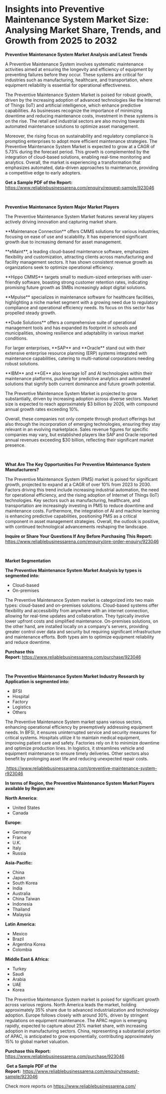 <p><h1>Insights into Preventive Maintenance System Market Size: Analysing Market Share, Trends, and Growth from 2025 to 2032</h1></p><p><strong>Preventive Maintenance System Market Analysis and Latest Trends</strong></p>
<p><p>A Preventive Maintenance System involves systematic maintenance activities aimed at ensuring the longevity and efficiency of equipment by preventing failures before they occur. These systems are critical for industries such as manufacturing, healthcare, and transportation, where equipment reliability is essential for operational effectiveness.</p><p>The Preventive Maintenance System Market is poised for robust growth, driven by the increasing adoption of advanced technologies like the Internet of Things (IoT) and artificial intelligence, which enhance predictive capabilities. As businesses recognize the importance of minimizing downtime and reducing maintenance costs, investment in these systems is on the rise. The retail and industrial sectors are also moving towards automated maintenance solutions to optimize asset management.</p><p>Moreover, the rising focus on sustainability and regulatory compliance is prompting enterprises to adopt more efficient maintenance strategies. The Preventive Maintenance System Market is expected to grow at a CAGR of 5.73% during the forecast period. This growth is complemented by the integration of cloud-based solutions, enabling real-time monitoring and analytics. Overall, the market is experiencing a transformation that emphasizes automated, data-driven approaches to maintenance, providing a competitive edge to early adopters.</p></p>
<p><strong>Get a Sample PDF of the Report:&nbsp;</strong> <a href="https://www.reliablebusinessarena.com/enquiry/request-sample/923046?utm_campaign=3121&utm_medium=2&utm_source=Github&utm_content=ia&utm_term=05032025&utm_id=preventive-maintenance-system">https://www.reliablebusinessarena.com/enquiry/request-sample/923046</a></p>
<p>&nbsp;</p>
<p><strong>Preventive Maintenance System Major Market Players</strong></p>
<p><p>The Preventive Maintenance System Market features several key players actively driving innovation and capturing market share. </p><p>**Maintenance Connection** offers CMMS solutions for various industries, focusing on ease of use and scalability. It has experienced significant growth due to increasing demand for asset management. </p><p>**eMaint**, a leading cloud-based maintenance software, emphasizes flexibility and customization, attracting clients across manufacturing and facility management sectors. It has shown consistent revenue growth as organizations seek to optimize operational efficiency.</p><p>**Hippo CMMS** targets small to medium-sized enterprises with user-friendly software, boasting strong customer retention rates, indicating promising future growth as SMBs increasingly adopt digital solutions.</p><p>**Mpulse** specializes in maintenance software for healthcare facilities, highlighting a niche market segment with a growing need due to regulatory compliance and operational efficiency needs. Its focus on this sector has propelled steady growth.</p><p>**Dude Solutions** offers a comprehensive suite of operational management tools and has expanded its footprint in schools and municipalities, showing resilience and adaptability in various market conditions.</p><p>For larger enterprises, **SAP** and **Oracle** stand out with their extensive enterprise resource planning (ERP) systems integrated with maintenance capabilities, catering to multi-national corporations needing robust solutions.</p><p>**IBM** and **GE** also leverage IoT and AI technologies within their maintenance platforms, pushing for predictive analytics and automated solutions that signify both current dominance and future growth potential.</p><p>The Preventive Maintenance System Market is projected to grow substantially, driven by increasing adoption across diverse sectors. Market size is expected to reach approximately $3 billion by 2026, with compound annual growth rates exceeding 10%. </p><p>Overall, these companies not only compete through product offerings but also through the incorporation of emerging technologies, ensuring they stay relevant in an evolving marketplace. Sales revenue figures for specific companies may vary, but established players like SAP and Oracle reported annual revenues exceeding $30 billion, reflecting their significant market presence.</p></p>
<p>&nbsp;</p>
<p><strong>What Are The Key Opportunities For Preventive Maintenance System Manufacturers?</strong></p>
<p><p>The Preventive Maintenance System (PMS) market is poised for significant growth, projected to expand at a CAGR of over 10% from 2023 to 2030. Factors driving this trend include increasing industrial automation, the need for operational efficiency, and the rising adoption of Internet of Things (IoT) technologies. Key sectors such as manufacturing, healthcare, and transportation are increasingly investing in PMS to reduce downtime and maintenance costs. Furthermore, the integration of AI and machine learning is enhancing predictive capabilities, positioning PMS as a critical component in asset management strategies. Overall, the outlook is positive, with continued technological advancements reshaping the landscape.</p></p>
<p><strong>Inquire or Share Your Questions If Any Before Purchasing This Report:</strong> <a href="https://www.reliablebusinessarena.com/enquiry/pre-order-enquiry/923046?utm_campaign=3121&utm_medium=2&utm_source=Github&utm_content=ia&utm_term=05032025&utm_id=preventive-maintenance-system">https://www.reliablebusinessarena.com/enquiry/pre-order-enquiry/923046</a></p>
<p>&nbsp;</p>
<p><strong>Market Segmentation</strong></p>
<p><strong>The Preventive Maintenance System Market Analysis by types is segmented into:</strong></p>
<p><ul><li>Cloud-based</li><li>On-premises</li></ul></p>
<p><p>The Preventive Maintenance System market is categorized into two main types: cloud-based and on-premises solutions. Cloud-based systems offer flexibility and accessibility from anywhere with an internet connection, allowing for real-time updates and collaboration. They typically involve lower upfront costs and simplified maintenance. On-premises solutions, on the other hand, are installed locally on a company's servers, providing greater control over data and security but requiring significant infrastructure and maintenance efforts. Both types aim to optimize equipment reliability and reduce downtime.</p></p>
<p><strong>Purchase this Report:&nbsp;</strong><a href="https://www.reliablebusinessarena.com/purchase/923046?utm_campaign=3121&utm_medium=2&utm_source=Github&utm_content=ia&utm_term=05032025&utm_id=preventive-maintenance-system">https://www.reliablebusinessarena.com/purchase/923046</a></p>
<p>&nbsp;</p>
<p><strong>The Preventive Maintenance System Market Industry Research by Application is segmented into:</strong></p>
<p><ul><li>BFSI</li><li>Hospital</li><li>Factory</li><li>Logistics</li><li>Others</li></ul></p>
<p><p>The Preventive Maintenance System market spans various sectors, enhancing operational efficiency by preemptively addressing equipment needs. In BFSI, it ensures uninterrupted service and security measures for critical systems. Hospitals utilize it to maintain medical equipment, improving patient care and safety. Factories rely on it to minimize downtime and optimize production lines. In logistics, it streamlines vehicle and equipment maintenance to ensure timely deliveries. Other sectors also benefit by prolonging asset life and reducing unexpected repair costs.</p></p>
<p><a href="https://www.reliablebusinessarena.com/preventive-maintenance-system-r923046?utm_campaign=3121&utm_medium=2&utm_source=Github&utm_content=ia&utm_term=05032025&utm_id=preventive-maintenance-system">&nbsp;https://www.reliablebusinessarena.com/preventive-maintenance-system-r923046</a></p>
<p><strong>In terms of Region, the Preventive Maintenance System Market Players available by Region are:</strong></p>
<p>
    <p> <strong> North America: </strong>
        <ul>
            <li>United States</li>
            <li>Canada</li>
        </ul>
        </p> 
    <p> <strong> Europe: </strong>
        <ul>
            <li>Germany</li>
            <li>France</li>
            <li>U.K.</li>
            <li>Italy</li>
            <li>Russia</li>
        </ul>
        </p> 
    <p> <strong> Asia-Pacific: </strong>
        <ul>
            <li>China</li>
            <li>Japan</li>
            <li>South Korea</li>
            <li>India</li>
            <li>Australia</li>
            <li>China Taiwan</li>
            <li>Indonesia</li>
            <li>Thailand</li>
            <li>Malaysia</li>
        </ul>
        </p> 
    <p> <strong> Latin America: </strong>
        <ul>
            <li>Mexico</li>
            <li>Brazil</li>
            <li>Argentina Korea</li>
            <li>Colombia</li>
        </ul>
        </p> 
    <p> <strong> Middle East & Africa: </strong>
        <ul>
            <li>Turkey</li>
            <li>Saudi</li>
            <li>Arabia</li>
            <li>UAE</li>
            <li>Korea</li>
        </ul>
    </p>
    </p>
<p><p>The Preventive Maintenance System market is poised for significant growth across various regions. North America leads the market, holding approximately 35% share due to advanced industrialization and technology adoption. Europe follows closely with around 30%, driven by stringent regulations on equipment maintenance. The APAC region is emerging rapidly, expected to capture about 25% market share, with increasing adoption in manufacturing sectors. China, representing a substantial portion of APAC, is anticipated to grow exponentially, contributing approximately 15% to global market valuation.</p></p>
<p><strong>Purchase this Report: </strong><a href="https://www.reliablebusinessarena.com/purchase/923046?utm_campaign=3121&utm_medium=2&utm_source=Github&utm_content=ia&utm_term=05032025&utm_id=preventive-maintenance-system">https://www.reliablebusinessarena.com/purchase/923046</a></p>
<p>&nbsp;<strong>Get a Sample PDF of the Report:&nbsp;&nbsp;</strong><a href="https://www.reliablebusinessarena.com/enquiry/request-sample/923046?utm_campaign=3121&utm_medium=2&utm_source=Github&utm_content=ia&utm_term=05032025&utm_id=preventive-maintenance-system">https://www.reliablebusinessarena.com/enquiry/request-sample/923046</a></p>
<p><strong></strong></p>
<p>Check more reports on <a href="https://www.reliablebusinessarena.com/?utm_campaign=3121&utm_medium=2&utm_source=Github&utm_content=ia&utm_term=05032025&utm_id=preventive-maintenance-system">https://www.reliablebusinessarena.com/</a></p>